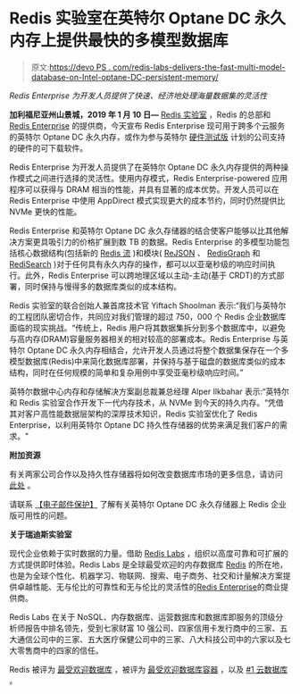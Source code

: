# Redis 实验室在英特尔 Optane DC 永久内存上提供最快的多模型数据库

> 原文:[https://devo PS . com/redis-labs-delivers-the-fast-multi-model-database-on-Intel-optane-DC-persistent-memory/](https://devops.com/redis-labs-delivers-the-fastest-multi-model-database-on-intel-optane-dc-persistent-memory/)

*Redis Enterprise 为开发人员提供了快速、经济地处理海量数据集的灵活性*

**加利福尼亚州山景城，2019 年 1 月 10 日—** [Redis 实验室](https://redislabs.com/) ，Redis 的总部和 [Redis Enterprise](https://redislabs.com/redis-enterprise/) 的提供商，今天宣布 Redis Enterprise 现可用于跨多个云服务的英特尔 Optane DC 永久内存，或作为参与英特尔 [硬件测试版](https://newsroom.intel.com/news/intel-optane-dc-persistent-memory-readies-widespread-deployment/) 计划的公司支持的硬件的可下载软件。

Redis Enterprise 为开发人员提供了在英特尔 Optane DC 永久内存提供的两种操作模式之间进行选择的灵活性。使用内存模式，Redis Enterprise-powered 应用程序可以获得与 DRAM 相当的性能，并具有显著的成本优势。开发人员可以在 Redis Enterprise 中使用 AppDirect 模式实现更大的成本节约，同时仍然提供比 NVMe 更快的性能。

Redis Enterprise 和英特尔 Optane DC 永久存储器的结合使客户能够以比其他解决方案更具吸引力的价格扩展到数 TB 的数据。Redis Enterprise 的多模型功能包括核心数据结构(包括新的 [Redis 流](https://redis.io/topics/streams-intro) )和模块( [ReJSON](https://redislabs.com/redis-enterprise/technology/integrated-modules/#rejson) 、 [RedisGraph](https://redislabs.com/redis-enterprise/redis-modules/redis-enterprise-modules/redisgraph/) 和 [RediSearch](https://redislabs.com/redis-enterprise/technology/redis-search/) )对于任何具有永久内存的操作，都可以以亚毫秒级的响应时间执行。此外，Redis Enterprise 可以跨地理区域以主动-主动(基于 CRDT)的方式部署，同时保持与慢得多的数据库类似的成本结构。

Redis 实验室的联合创始人兼首席技术官 Yiftach Shoolman 表示:“我们与英特尔的工程团队密切合作，共同应对我们管理的超过 750，000 个 Redis 企业数据库面临的现实挑战。“传统上，Redis 用户将其数据集拆分到多个数据库中，以避免与高内存(DRAM)容量服务器相关的相对较高的部署成本。Redis Enterprise 与英特尔 Optane DC 永久内存相结合，允许开发人员通过将整个数据集保存在一个多模型数据库(Redis)中来简化数据库部署，并保持与基于磁盘的数据库类似的成本结构，同时在任何规模的简单和复杂用例中享受亚毫秒级响应时间。”

英特尔数据中心内存和存储解决方案副总裁兼总经理 Alper Ilkbahar 表示:“英特尔和 Redis 实验室合作开发下一代内存技术，从 NVMe 到今天的持久内存。“凭借其对客户高性能数据层架构的深厚技术知识，Redis 实验室优化了 Redis Enterprise，以利用英特尔 Optane DC 持久性存储器的优势来满足我们客户的需求。"

**附加资源**

有关两家公司合作以及持久性存储器将如何改变数据库市场的更多信息，请访问 [此处](https://redislabs.com/partner/intel/) 。

请联系 [【电子邮件保护】](/cdn-cgi/l/email-protection#30434540405f42447042555459435c5152431e535f5d) 了解有关英特尔 Optane DC 永久存储器上 Redis 企业版可用性的问题。

**关于瑞迪斯实验室**

现代企业依赖于实时数据的力量。借助 [Redis Labs](https://redislabs.com) ，组织以高度可靠和可扩展的方式提供即时体验。Redis Labs 是全球最受欢迎的内存数据库 [Redis](https://redis.io) 的所在地，也是为全球个性化、机器学习、物联网、搜索、电子商务、社交和计量解决方案提供卓越性能、无与伦比的可靠性和无与伦比的灵活性的[Redis Enterprise](https://redislabs.com/redis-enterprise/)的商业提供商。

Redis Labs 在关于 NoSQL、内存数据库、运营数据库和数据库即服务的顶级分析师报告中排名领先，受到七家财富 10 强公司、四家信用卡发行商中的三家、五大通信公司中的三家、五大医疗保健公司中的三家、八大科技公司中的六家以及七大零售商中的四家的信任。

Redis 被评为 [最受欢迎数据库](https://insights.stackoverflow.com/survey/2018#technology-most-loved-dreaded-and-wanted-databases) ，被评为 [最受欢迎数据库容器](https://redislabs.com/why-redis/) ，以及 [#1 云数据库](https://www.sumologic.com/resource/report/state-modern-apps-report/) 。